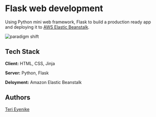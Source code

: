 # Flask web development

Using Python mini web framework, Flask to build a production ready app and deploying it to [AWS Elastic Beanstalk](https://aws.amazon.com/elasticbeanstalk/).

![paradigm shift](https://user-images.githubusercontent.com/124436946/227735805-0d2375e3-2ca8-4c77-b2b4-d3aecdfff753.jpg)

## Tech Stack

**Client:** HTML, CSS, Jinja

**Server:** Python, Flask

**Deloyment:** Amazon Elastic Beanstalk

## Authors

[Teri Eyenike](https://iamteri.tech)

